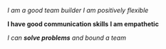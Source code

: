 *I am a good team builder*
_I am positively flexible_

**I have good communication skills**
__I am empathetic__

_I can **solve problems** and bound a team_
